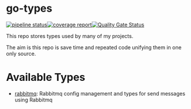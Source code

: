 # go-types

[![pipeline status](https://git.windmaker.net/a-castellano/go-types/badges/master/pipeline.svg)](https://git.windmaker.net/a-castellano/go-types/pipelines)[![coverage report](https://git.windmaker.net/a-castellano/go-types/badges/master/coverage.svg)](https://a-castellano.gitpages.windmaker.net/go-types/coverage.html)[![Quality Gate Status](https://sonarqube.windmaker.net/api/project_badges/measure?project=go-types&metric=alert_status)](https://sonarqube.windmaker.net/dashboard?id=go-types)

This repo stores types used by many of my projects.

The aim is this repo is save time and repeated code unifying them in one only source.

# Available Types

* [rabbitmq](/rabbitmq): Rabbitmq config management and types for send messages using Rabbitmq
